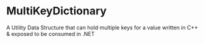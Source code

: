 # MultiKeyDictionary
A Utility Data Structure that can hold multiple keys for a value written in C++ &amp; exposed to be consumed in .NET
